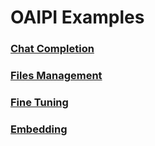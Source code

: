# OAIPI Examples

### [Chat Completion](Chat.md)
### [Files Management](Files.md)
### [Fine Tuning](FineTuning.md)
### [Embedding](Embedding.md)
